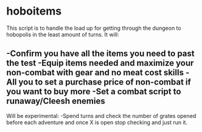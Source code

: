 # hoboitems

This script is to handle the load up for getting through the dungeon to hobopolis in the least amount of turns. It will:

-Confirm you have all the items you need to past the test
-Equip items needed and maximize your non-combat with gear and no meat cost skills
-All you to set a purchase price of non-combat if you want to buy more
-Set a combat script to runaway/Cleesh enemies
-

Will be experimental: 
-Spend turns and check the number of grates opened before each adventure and once X is open stop checking and just run it.
